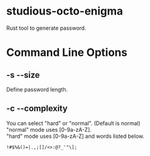 # studious-octo-enigma
Rust tool to generate password.

# Command Line Options

## -s --size

Define password length.

## -c --complexity

You can select "hard" or "normal". (Default is normal)  
"normal" mode uses [0-9a-zA-Z].  
"hard" mode uses [0-9a-zA-Z] and words listed below.

```
!#$%&()=|.,;[]/<>:@?_'"\];
```
